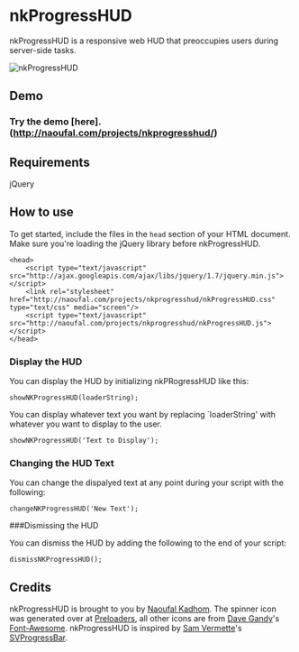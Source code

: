 nkProgressHUD
=============

nkProgressHUD is a responsive web HUD that preoccupies users during server-side tasks.

![nkProgressHUD](http://naoufal.com/projects/nkprogresshud/screens/nkProgressHUD-screen-1.png)

Demo
----------
### Try the demo [here].(http://naoufal.com/projects/nkprogresshud/)

Requirements
----------
jQuery

How to use
----------

To get started, include the files in the `head` section of your HTML document.  Make sure you're loading the jQuery library before nkProgressHUD.

    <head>
        <script type="text/javascript" src="http://ajax.googleapis.com/ajax/libs/jquery/1.7/jquery.min.js"></script>
        <link rel="stylesheet" href="http://naoufal.com/projects/nkprogresshud/nkProgressHUD.css" type="text/css" media="screen"/>
        <script type="text/javascript" src="http://naoufal.com/projects/nkprogresshud/nkProgressHUD.js"></script>
    </head>

### Display the HUD

You can display the HUD by initializing nkPRogressHUD like this:

    showNKProgressHUD(loaderString);

You can display whatever text you want by replacing `loaderString' with whatever you want to display to the user.

    showNKProgressHUD('Text to Display');

### Changing the HUD Text

You can change the dispalyed text at any point during your script with the following:

    changeNKProgressHUD('New Text');

###Dismissing the HUD

You can dismiss the HUD by adding the following to the end of your script:

    dismissNKProgressHUD();


## Credits

nkProgressHUD is brought to you by [Naoufal Kadhom](https://twitter.com/naoufal). The spinner icon was generated over at [Preloaders](http://preloaders.net/), all other icons are from [Dave Gandy](https://github.com/davegandy)'s [Font-Awesome](http://fortawesome.github.com/Font-Awesome/). nkProgressHUD is inspired by [Sam Vermette](http://samvermette.com)'s [SVProgressBar](https://github.com/samvermette/SVProgressHUD).